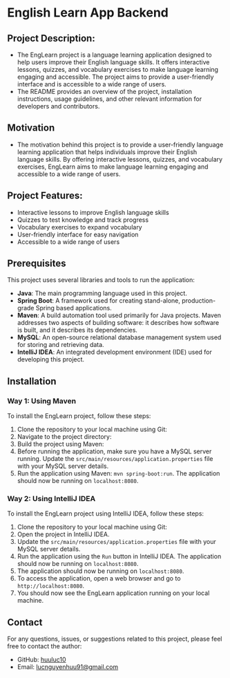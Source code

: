 # English Learn App Backend 

## Project Description:

*  The EngLearn project is a language learning application designed to help users improve their English language skills. It offers interactive lessons, quizzes, and vocabulary exercises to make language learning engaging and accessible. The project aims to provide a user-friendly interface and is accessible to a wide range of users. 
*  The README provides an overview of the project, installation instructions, usage guidelines, and other relevant information for developers and contributors.
    
## Motivation

*  The motivation behind this project is to provide a user-friendly language learning application that helps individuals improve their English language skills. By    offering interactive lessons, quizzes, and vocabulary exercises, EngLearn aims to make language learning engaging and accessible to a wide range of users.

## Project Features:

* Interactive lessons to improve English language skills
* Quizzes to test knowledge and track progress
* Vocabulary exercises to expand vocabulary
* User-friendly interface for easy navigation
* Accessible to a wide range of users

## Prerequisites

This project uses several libraries and tools to run the application:

- **Java**: The main programming language used in this project.
- **Spring Boot**: A framework used for creating stand-alone, production-grade Spring based applications.
- **Maven**: A build automation tool used primarily for Java projects. Maven addresses two aspects of building software: it describes how software is built, and it describes its dependencies.
- **MySQL**: An open-source relational database management system used for storing and retrieving data.
- **IntelliJ IDEA**: An integrated development environment (IDE) used for developing this project.

## Installation
### Way 1: Using Maven

To install the EngLearn project, follow these steps:
1. Clone the repository to your local machine using Git:
2. Navigate to the project directory:
3. Build the project using Maven:
4. Before running the application, make sure you have a MySQL server running. Update the `src/main/resources/application.properties` file with your MySQL server details.
5. Run the application using Maven: `mvn spring-boot:run`. The application should now be running on `localhost:8080`.

### Way 2: Using IntelliJ IDEA

To install the EngLearn project using IntelliJ IDEA, follow these steps:
1. Clone the repository to your local machine using Git:
2. Open the project in IntelliJ IDEA.
3. Update the `src/main/resources/application.properties` file with your MySQL server details.
4. Run the application using the `Run` button in IntelliJ IDEA. The application should now be running on `localhost:8080`.
5. The application should now be running on `localhost:8080`. 
6. To access the application, open a web browser and go to `http://localhost:8080`.
7. You should now see the EngLearn application running on your local machine.

## Contact

For any questions, issues, or suggestions related to this project, please feel free to contact the author:

- GitHub: [huuluc10](https://github.com/huuluc10)
- Email: lucnguyenhuu91@gmail.com
